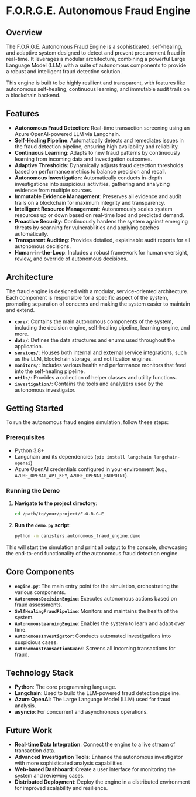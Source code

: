 # F.O.R.G.E. Autonomous Fraud Engine

## Overview

The F.O.R.G.E. Autonomous Fraud Engine is a sophisticated, self-healing, and adaptive system designed to detect and prevent procurement fraud in real-time. It leverages a modular architecture, combining a powerful Large Language Model (LLM) with a suite of autonomous components to provide a robust and intelligent fraud detection solution.

This engine is built to be highly resilient and transparent, with features like autonomous self-healing, continuous learning, and immutable audit trails on a blockchain backend.

## Features

-   **Autonomous Fraud Detection**: Real-time transaction screening using an Azure OpenAI-powered LLM via Langchain.
-   **Self-Healing Pipeline**: Automatically detects and remediates issues in the fraud detection pipeline, ensuring high availability and reliability.
-   **Continuous Learning**: Adapts to new fraud patterns by continuously learning from incoming data and investigation outcomes.
-   **Adaptive Thresholds**: Dynamically adjusts fraud detection thresholds based on performance metrics to balance precision and recall.
-   **Autonomous Investigation**: Automatically conducts in-depth investigations into suspicious activities, gathering and analyzing evidence from multiple sources.
-   **Immutable Evidence Management**: Preserves all evidence and audit trails on a blockchain for maximum integrity and transparency.
-   **Intelligent Resource Management**: Autonomously scales system resources up or down based on real-time load and predicted demand.
-   **Proactive Security**: Continuously hardens the system against emerging threats by scanning for vulnerabilities and applying patches automatically.
-   **Transparent Auditing**: Provides detailed, explainable audit reports for all autonomous decisions.
-   **Human-in-the-Loop**: Includes a robust framework for human oversight, review, and override of autonomous decisions.

## Architecture

The fraud engine is designed with a modular, service-oriented architecture. Each component is responsible for a specific aspect of the system, promoting separation of concerns and making the system easier to maintain and extend.

-   **`core/`**: Contains the main autonomous components of the system, including the decision engine, self-healing pipeline, learning engine, and more.
-   **`data/`**: Defines the data structures and enums used throughout the application.
-   **`services/`**: Houses both internal and external service integrations, such as the LLM, blockchain storage, and notification engines.
-   **`monitors/`**: Includes various health and performance monitors that feed into the self-healing pipeline.
-   **`utils/`**: Provides a collection of helper classes and utility functions.
-   **`investigation/`**: Contains the tools and analyzers used by the autonomous investigator.

## Getting Started

To run the autonomous fraud engine simulation, follow these steps:

### Prerequisites

-   Python 3.8+
-   Langchain and its dependencies (`pip install langchain langchain-openai`)
-   Azure OpenAI credentials configured in your environment (e.g., `AZURE_OPENAI_API_KEY`, `AZURE_OPENAI_ENDPOINT`).

### Running the Demo

1.  **Navigate to the project directory**:

    ```sh
    cd /path/to/your/project/F.O.R.G.E
    ```

2.  **Run the `demo.py` script**:

    ```sh
    python -m canisters.autonomous_fraud_engine.demo
    ```

This will start the simulation and print all output to the console, showcasing the end-to-end functionality of the autonomous fraud detection engine.

## Core Components

-   **`engine.py`**: The main entry point for the simulation, orchestrating the various components.
-   **`AutonomousDecisionEngine`**: Executes autonomous actions based on fraud assessments.
-   **`SelfHealingFraudPipeline`**: Monitors and maintains the health of the system.
-   **`AutonomousLearningEngine`**: Enables the system to learn and adapt over time.
-   **`AutonomousInvestigator`**: Conducts automated investigations into suspicious cases.
-   **`AutonomousTransactionGuard`**: Screens all incoming transactions for fraud.

## Technology Stack

-   **Python**: The core programming language.
-   **Langchain**: Used to build the LLM-powered fraud detection pipeline.
-   **Azure OpenAI**: The Large Language Model (LLM) used for fraud analysis.
-   **asyncio**: For concurrent and asynchronous operations.

## Future Work

-   **Real-time Data Integration**: Connect the engine to a live stream of transaction data.
-   **Advanced Investigation Tools**: Enhance the autonomous investigator with more sophisticated analysis capabilities.
-   **Web-based Dashboard**: Create a user interface for monitoring the system and reviewing cases.
-   **Distributed Deployment**: Deploy the engine in a distributed environment for improved scalability and resilience.
